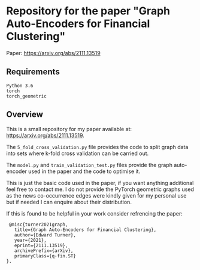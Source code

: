 # Repository for the paper "Graph Auto-Encoders for Financial Clustering"

Paper: https://arxiv.org/abs/2111.13519

## Requirements
```
Python 3.6
torch
torch_geometric
```
## Overview
This is a small repository for my paper available at: https://arxiv.org/abs/2111.13519.

The ```5_fold_cross_validation.py``` file provides the code to split graph data into sets where k-fold cross validation can be carried out.

The ```model.py``` and ```train_validation_test.py``` files provide the graph auto-encoder used in the paper and the code to optimise it.

This is just the basic code used in the paper, if you want anything additional feel free to contact me. I do not provide the PyTorch geometric graphs used as the news co-occurrence edges were kindly given for my personal use but if needed I can enquire about their distribution.

If this is found to be helpful in your work consider refrencing the paper:

     @misc{turner2021graph,
       title={Graph Auto-Encoders for Financial Clustering},
       author={Edward Turner},
       year={2021},
       eprint={2111.13519},
       archivePrefix={arXiv},
       primaryClass={q-fin.ST}
    }.
